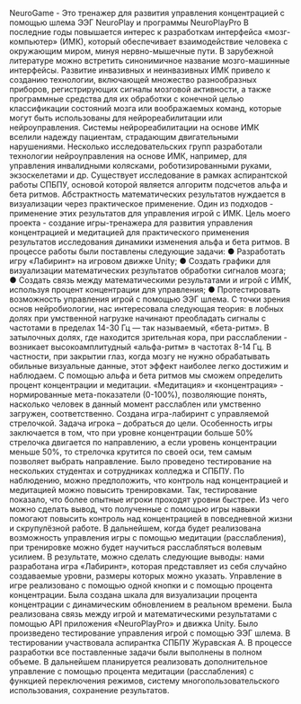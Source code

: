 NeuroGame - Это тренажер для развития управления концентрацией с помощью шлема ЭЭГ NeuroPlay и программы NeuroPlayPro В последние годы повышается интерес к разработкам интерфейса «мозг-компьютер» (ИМК), который обеспечивает взаимодействие человека с окружающим миром, минуя нервно-мышечные пути. В зарубежной литературе можно встретить синонимичное название мозго-машинные интерфейсы. Развитие инвазивных и неинвазивных ИМК привело к созданию технологии, включающей множество разнообразных приборов, регистрирующих сигналы мозговой активности, а также программные средства для их обработки с конечной целью классификации состояний мозга или воображаемых команд, которые могут быть использованы для нейрореабилитации или нейроуправления. Системы нейрореабилитации на основе ИМК вселили надежду пациентам, страдающим двигательными нарушениями. Несколько исследовательских групп разработали технологии нейроуправления на основе ИМК, например, для управления инвалидными колясками, роботизированными руками, экзоскелетами и др. Существует исследование в рамках аспирантской работы СПБПУ, основой которой является алгоритм подсчетов альфа и бета ритмов. Абстрактность математических результатов нуждается в визуализации через практическое применение. Один из подходов - применение этих результатов для управления игрой с ИМК. Цель моего проекта - создание игры-тренажера для развития управления концентрацией и медитацией для практического применения результатов исследования динамики изменения альфа и бета ритмов. В процессе работы были поставлены следующие задачи: ● Разработать игру «Лабиринт» на игровом движке Unity; ● Создать графики для визуализации математических результатов обработки сигналов мозга; ● Создать связь между математическими результатами и игрой с ИМК, используя процент концентрации для управления; ● Протестировать возможность управления игрой с помощью ЭЭГ шлема. С точки зрения основ нейробиологии, нас интересовала следующая теория: в лобных долях при умственной нагрузке начинают преобладать сигналы с частотами в пределах 14-30 Гц — так называемый, «бета-ритм». В затылочных долях, где находится зрительная кора, при расслаблении - возникает высокоамплитудный «альфа-ритм» в частотах 8-14 Гц. В частности, при закрытии глаз, когда мозгу не нужно обрабатывать обильные визуальные данные, этот эффект наиболее легко достижим и наблюдаем. С помощью альфа и бета ритмов мы сможем определить процент концентрации и медитации. «Медитация» и «концентрация» - нормированные мета-показатели (0-100%), позволяющие понять, насколько человек в данный момент расслаблен или умственно загружен, соответственно. Создана игра-лабиринт с управляемой стрелочкой. Задача игрока – добраться до цели. Особенность игры заключается в том, что при уровне концентрации больше 50% стрелочка двигается по направлению, а если уровень концентрации меньше 50%, то стрелочка крутится по своей оси, тем самым позволяет выбрать направление. Было проведено тестирование на нескольких студентах и сотрудниках колледжа и СПБПУ. По наблюдению, можно предположить, что контроль над концентрацией и медитацией можно повысить тренировками. Так, тестирование показало, что более опытные игроки проходят уровни быстрее. Из чего можно сделать вывод, что полученные с помощью игры навыки помогают повысить контроль над концентрацией в повседневной жизни и скрупулёзной работе. В дальнейшем, когда будет реализована возможность управления игры с помощью медитации (расслабления), при тренировке можно будет научиться расслабляться волевым усилием. В результате, можно сделать следующие выводы: нами разработана игра «Лабиринт», которая представляет из себя случайно создаваемые уровни, размеры которых можно указать. Управление в игре реализовано с помощью одной кнопки и с помощью процента концентрации. Была создана шкала для визуализации процента концентрации с динамическим обновлением в реальном времени. Была реализована связь между игрой и математическими результатами с помощью API приложения «NeuroPlayPro» и движка Unity. Было произведено тестирование управления игрой с помощью ЭЭГ шлема. В тестировании участвовала аспирантка СПБПУ Журавская А. В процессе разработки все поставленные задачи были выполнены в полном объеме. В дальнейшем планируется реализовать дополнительное управление с помощью процента медитации (расслабления) с функцией переключения режимов, систему многопользовательского использования, сохранение результатов.